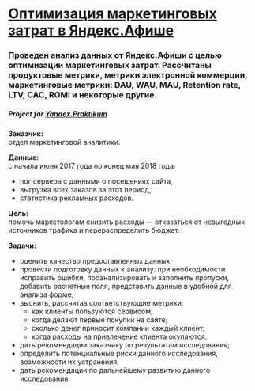 # [Оптимизация маркетинговых затрат в Яндекс.Афише](https://nbviewer.jupyter.org/github/Nanobelka/cohort_analysis/blob/main/cohort_analysis.ipynb)
### Проведен анализ данных от Яндекс.Афиши с целью оптимизации маркетинговых затрат. Рассчитаны продуктовые метрики, метрики электронной коммерции, маркетинговые метрики: DAU, WAU, MAU, Retention rate, LTV, CAC, ROMI и некоторые другие.
##### Project for [Yandex.Praktikum](https://github.com/Nanobelka/Yandex_Praktikum)

**Заказчик:**  
отдел маркетинговой аналитики.

**Данные:**   
с начала июня 2017 года по конец мая 2018 года:  
- лог сервера с данными о посещениях сайта,  
- выгрузка всех заказов за этот период,  
- статистика рекламных расходов.

**Цель:**  
помочь маркетологам снизить расходы — отказаться от невыгодных источников трафика и перераспределить бюджет.

**Задачи:**  
- оценить качество предоставленных данных;  
- провести подготовку данных к анализу: при необходимости исправить ошибки, проанализировать и заполнить пропуски, добавить расчетные поля, представить данные в удобной для анализа форме;  
- выснить, рассчитав соответствующие метрики:  
    - как клиенты пользуются сервисом;  
    - когда делают первые покупки на сайте;  
    - сколько денег приносит компании каждый клиент;  
    - когда расходы на привлечение клиента окупаются.  
- дать рекомендации заказчику по результатам исследования;  
- определить потенциальные риски данного исследования, возможности их устранения;  
- дать рекомендации по дальнейшему развитию данного исследования.
